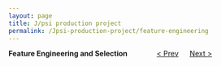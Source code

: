 ```yaml
---
layout: page
title: J/psi production project
permalink: /Jpsi-production-project/feature-engineering
---
```


**Feature Engineering and Selection** &emsp; &emsp; &emsp; [< Prev](proj-4.markdown) &emsp; [Next >](proj-6.markdown)